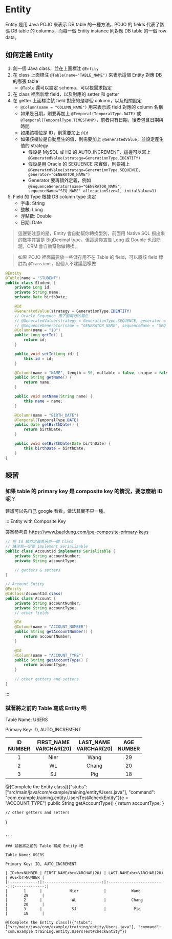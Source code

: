 # Entity

Entity 是用 Java POJO 來表示 DB table 的一種方法。POJO 的 fields 代表了該張 DB table 的 columns，而每一個 Entity instance 則對應 DB table 的一個 row data。

## 如何定義 Entity

1. 創一個 Java class，並在上面標注 ```@Entity```
2. 在 class 上面標注 ```@Table(name="TABLE_NAME")``` 來表示這個 Entity 對應 DB 的哪張 table
    * ```@Table``` 還可以設定 schema，可以視需求指定
3. 在 class 裡面新增 field，以及對應的 setter 和 getter
4. 在 getter 上面標注該 field 對應的是哪個 column，以及相關設定
    * ```@Column(name = "COLUMN_NAME")``` 用來表示該 field 對應的 column 名稱
    * 如果是日期，則要再加上 ```@Temporal(TemporalType.DATE)``` 或 ```@Temporal(TemporalType.TIMESTAMP)```，前者只有日期，後者包含日期與時間
    * 如果該欄位是 ID，則需要加上 ```@Id```
    * 如果該欄位是自動產生的值，則需要加上 ```@GeneratedValue```，並設定產生值的 strategy
         * 假設是 MySQL 或 H2 的 AUTO_INCREMENT，這邊可以寫上 ```@GeneratedValue(strategy=GenerationType.IDENTITY)```
         * 假設是用 Oracle 的 SEQUENCE 來實做，則要補上 ```@GeneratedValue(strategy=GenerationType.SEQUENCE, generator="GENERATOR_NAME")```
         * Generator 要再額外定義，例如 ```@SequenceGenerator(name="GENERATOR_NAME", sequenceName="SEQ_NAME" allocationSize=1, intialValue=1)```
5. Field 的 Type 根據 DB column type 決定
    * 字串: String
    * 整數: Long
    * 浮點數: Double
    * 日期: Date
    
> 這邊要注意的是，Entity 會自動幫你轉換型別，前面用 Native SQL 撈出來的數字其實是 BigDecimal type，但這邊你宣告 Long 或 Double 也沒問題，ORM 會自動幫你做轉換。

> 如果 POJO 裡面需要放一些儲存用不在 Table 的 field，可以將該 field 標註為 ```@Transient```，但個人不建議這樣做

```java
@Entity
@Table(name = "STUDENT")
public class Student {
    private Long id;
    private String name;
    private Date birthDate;

    @Id
    @GeneratedValue(strategy = GenerationType.IDENTITY)
    // Oracle Sequence 用下面兩行的寫法
    // @GeneratedValue(strategy = GenerationType.SEQUENCE, generator = "GENERATOR_NAME")
    // @SequenceGenerator(name = "GENERATOR_NAME", sequenceName = "SEQ_NAME", allocationSize = 1, initialValue = 1)
    @Column(name = "ID")
    public Long getId() {
        return id;
    }

    public void setId(Long id) {
        this.id = id;
    }

    @Column(name = "NAME", length = 50, nullable = false, unique = false)
    public String getName() {
        return name;
    }

    public void setName(String name) {
        this.name = name;
    }

    @Column(name = "BIRTH_DATE")
    @Temporal(TemporalType.DATE)
    public Date getBirthDate() {
        return birthDate;
    }

    public void setBirthDate(Date birthDate) {
        this.birthDate = birthDate;
    }
}
```

## 練習

### 如果 table 的 primary key 是 composite key 的情況，要怎麼給 ID 呢？

建議可以先自己 google 看看，做法其實不只一種。

::: Entity with Composite Key

答案參考自 https://www.baeldung.com/jpa-composite-primary-keys

```java
// 把 Id 額外定義為另外一個 Class
// 請注意一定要 implement Serializable
public class AccountId implements Serializable {
    private String accountNumber;
    private String accountType;

    // getters & setters
}

// Account Entity
@Entity
@IdClass(AccountId.class)
public class Account {
    private String accountNumber;
    private String accountType;
    // other fields

    @Id
    @Column(name = "ACCOUNT_NUMBER")
    public String getAccountNumber() {
        return accountNumber;
    }

    @Id
    @Column(name = "ACCOUNT_TYPE")
    public String getAccountType() {
        return accountType;
    }
 
    // other getters and setters
}
```

:::

### 試著將之前的 Table 寫成 Entity 吧

Table Name: USERS

Primary Key: ID, AUTO_INCREMENT

| ID<br>NUMBER | FIRST_NAME<br>VARCHAR(20) | LAST_NAME<br>VARCHAR(20) | AGE<br>NUMBER |
|:------------:|:-------------------------:|:------------------------:|:-------------:|
|       1      |            Nier           |           Wang           |       29      |
|       2      |             WL            |           Chang          |       20      |
|       3      |             SJ            |            Pig           |       18      |

@[Complete the Entity class]({"stubs": ["src/main/java/com/example/training/entity/Users.java"], "command": "com.example.training.entity.UsersTest#checkEntity"})e = "ACCOUNT_TYPE")
    public String getAccountType() {
        return accountType;
    }
 
    // other getters and setters
}
```

:::

### 試著將之前的 Table 寫成 Entity 吧

Table Name: USERS

Primary Key: ID, AUTO_INCREMENT

| ID<br>NUMBER | FIRST_NAME<br>VARCHAR(20) | LAST_NAME<br>VARCHAR(20) | AGE<br>NUMBER |
|:------------:|:-------------------------:|:------------------------:|:-------------:|
|       1      |            Nier           |           Wang           |       29      |
|       2      |             WL            |           Chang          |       20      |
|       3      |             SJ            |            Pig           |       18      |

@[Complete the Entity class]({"stubs": ["src/main/java/com/example/training/entity/Users.java"], "command": "com.example.training.entity.UsersTest#checkEntity"})
